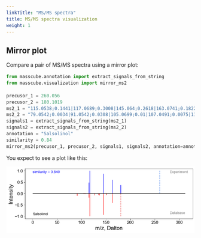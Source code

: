 ```yaml
---
linkTitle: "MS/MS spectra"
title: MS/MS spectra visualization
weight: 1
---
```


## Mirror plot

Compare a pair of MS/MS spectra using a mirror plot:

```python
from masscube.annotation import extract_signals_from_string
from masscube.visualization import mirror_ms2

precusor_1 = 260.056
precusor_2 = 180.1019
ms2_1 = "115.0538;0.1441|117.0689;0.3008|145.064;0.2618|163.0741;0.1822|180.1004;0.1111"
ms2_2 = "79.0542;0.0034|91.0542;0.0308|105.0699;0.01|107.0491;0.0075|115.0542;0.0599|117.0699;0.3268|119.0491;0.0066|123.0441;0.0046|127.0542;0.0267|133.0648;0.0052|135.0661;0.0213|137.0597;0.0277|145.0648;0.3076|148.0519;0.0035|151.0754;0.021|163.0754;0.1376"
signals1 = extract_signals_from_string(ms2_1)
signals2 = extract_signals_from_string(ms2_2)
annotation = "Salsolinol"
similarity = 0.84
mirror_ms2(precusor_1, precusor_2, signals1, signals2, annotation=annotation, score=similarity)
```

You expect to see a plot like this:

![Mirror plot](salsolinol_sulfate.png)
